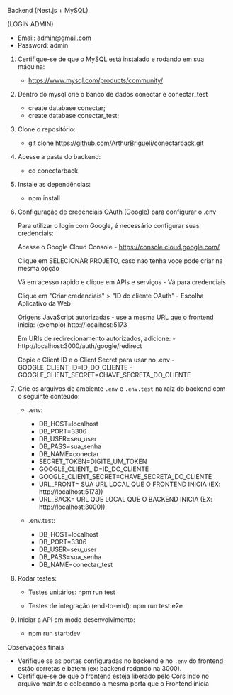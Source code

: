 Backend (Nest.js + MySQL)


(LOGIN ADMIN)
- Email: admin@gmail.com
- Password: admin


1. Certifique-se de que o MySQL está instalado e rodando em sua máquina:
     - https://www.mysql.com/products/community/

2. Dentro do mysql crie o banco de dados conectar e conectar_test

   - create database conectar;
   - create database conectar_test;


2. Clone o repositório:
   - git clone https://github.com/ArthurBrigueli/conectarback.git


3. Acesse a pasta do backend:
   - cd conectarback


4. Instale as dependências:
   - npm install

5. Configuração de credenciais OAuth (Google) para configurar o .env

     Para utilizar o login com Google, é necessário configurar suas credenciais:

     Acesse o Google Cloud Console
        - https://console.cloud.google.com/

     Clique em SELECIONAR PROJETO, caso nao tenha voce pode criar na mesma opção

     Vá em acesso rapido e clique em APIs e serviços
          - Vá para credenciais
   
     Clique em "Criar credenciais" > "ID do cliente OAuth"
          - Escolha Aplicativo da Web

     Origens JavaScript autorizadas
        - use a mesma URL que o frontend inicia: (exemplo) http://localhost:5173
   
     Em URIs de redirecionamento autorizados, adicione:
        - http://localhost:3000/auth/google/redirect
   
     Copie o Client ID e o Client Secret para usar no .env
        - GOOGLE_CLIENT_ID=ID_DO_CLIENTE
        - GOOGLE_CLIENT_SECRET=CHAVE_SECRETA_DO_CLIENTE
   

5. Crie os arquivos de ambiente `.env` e `.env.test` na raiz do backend com o seguinte conteúdo:

   - .env:
        - DB_HOST=localhost
        - DB_PORT=3306
        - DB_USER=seu_user
        - DB_PASS=sua_senha
        - DB_NAME=conectar
        - SECRET_TOKEN=DIGITE_UM_TOKEN
        - GOOGLE_CLIENT_ID=ID_DO_CLIENTE
        - GOOGLE_CLIENT_SECRET=CHAVE_SECRETA_DO_CLIENTE
        - URL_FRONT= SUA URL LOCAL QUE O FRONTEND INICIA (EX: http://localhost:5173))
        - URL_BACK= URL QUE LOCAL QUE O BACKEND INICIA (EX: http://localhost:3000))

   - .env.test:
        - DB_HOST=localhost
        - DB_PORT=3306
        - DB_USER=seu_user
        - DB_PASS=sua_senha
        - DB_NAME=conectar_test


6. Rodar testes:

   - Testes unitários:
     npm run test

   - Testes de integração (end-to-end):
     npm run test:e2e


7. Iniciar a API em modo desenvolvimento:
   - npm run start:dev


 Observações finais

- Verifique se as portas configuradas no backend e no `.env` do frontend estão corretas e batem (ex: backend rodando na 3000).
- Certifique-se de que o frontend esteja liberado pelo Cors indo no arquivo main.ts e colocando a mesma porta que o Frontend inicia

